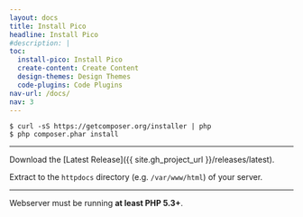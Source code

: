 ```yaml
---
layout: docs
title: Install Pico
headline: Install Pico
#description: |
toc:
  install-pico: Install Pico
  create-content: Create Content
  design-themes: Design Themes
  code-plugins: Code Plugins
nav-url: /docs/
nav: 3
---
```


<i class="icon-terminal big-icon"></i>

```
$ curl -sS https://getcomposer.org/installer | php
$ php composer.phar install
```

---

<i class="icon-folder big-icon"></i>

Download the [Latest Release]({{ site.gh_project_url }}/releases/latest).

Extract to the `httpdocs` directory (e.g. `/var/www/html`) of your server.

---

Webserver must be running **at least PHP 5.3+**.
